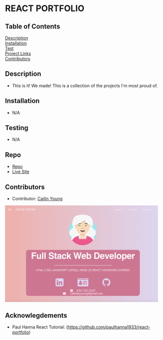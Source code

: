 # REACT PORTFOLIO

## Table of Contents
[Description](#description)  
[Installation](#Installation)  
[Test](#Testing)  
[Project Links](#Repo)  
[Contributors](#Contributors)  

## Description
* This is it! We made! This is a collection of the projects I'm most proud of. 

## Installation
* N/A

## Testing
* N/A

## Repo
* [Repo](https://github.com/cailinyoung/cyoung-reactportfolio)
* [Live Site](https://cailinyoung.netlify.app/)

## Contributors
* Contributor: [Cailin Young](https://github.com/cailinyoung)

![screenshot](screenshot.png)

## Acknowlegdements 
* Paul Hanna React Tutorial: (https://github.com/paulhanna1933/react-portfolio)

